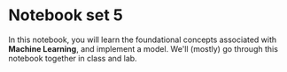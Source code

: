 # Notebook set 5
In this notebook, you will learn the foundational concepts associated with **Machine Learning**, and implement a model. We'll (mostly) go through this notebook together in class and lab.